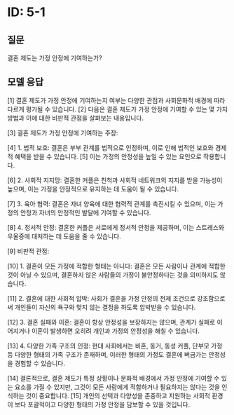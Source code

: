 # ID: 5-1
## 질문
결혼 제도는 가정 안정에 기여하는가?
## 모델 응답
[1] 결혼 제도가 가정 안정에 기여하는지 여부는 다양한 관점과 사회문화적 배경에 따라 다르게 평가될 수 있습니다. [2] 다음은 결혼 제도가 가정 안정에 기여할 수 있는 몇 가지 방법과 이에 대한 비판적 관점을 살펴보는 내용입니다. 

[3] 결혼 제도가 가정 안정에 기여하는 주장: 

[4] 1. 법적 보호: 결혼은 부부 관계를 법적으로 인정하며, 이로 인해 법적인 보호와 경제적 혜택을 받을 수 있습니다. [5] 이는 가정의 안정성을 높일 수 있는 요인으로 작용합니다. 

[6] 2. 사회적 지지망: 결혼한 커플은 친척과 사회적 네트워크의 지지를 받을 가능성이 높으며, 이는 가정을 안정적으로 유지하는 데 도움이 될 수 있습니다. 

[7] 3. 육아 협력: 결혼은 자녀 양육에 대한 협력적 관계를 촉진시킬 수 있으며, 이는 가정의 안정과 자녀의 안정적인 발달에 기여할 수 있습니다. 

[8] 4. 정서적 안정: 결혼한 커플은 서로에게 정서적 안정을 제공하며, 이는 스트레스와 우울증에 대처하는 데 도움을 줄 수 있습니다. 

[9] 비판적 관점: 

[10] 1. 결혼이 모든 가정에 적합한 형태는 아니다: 결혼은 모든 사람이나 관계에 적합한 것이 아닐 수 있으며, 결혼하지 않은 사람들의 가정이 불안정하다는 것을 의미하지도 않습니다. 

[11] 2. 결혼에 대한 사회적 압박: 사회가 결혼을 가정 안정의 전제 조건으로 강조함으로써 개인들이 자신의 욕구와 맞지 않는 결정을 하도록 압박받을 수 있습니다. 

[12] 3. 결혼 실패와 이혼: 결혼이 항상 안정성을 보장하지는 않으며, 관계가 실패로 이어지거나 이혼이 발생하면 오히려 개인과 가정의 안정성을 해칠 수 있습니다. 

[13] 4. 다양한 가족 구조의 인정: 현대 사회에서는 비혼, 동거, 동성 커플, 단부모 가정 등 다양한 형태의 가족 구조가 존재하며, 이러한 형태의 가정도 결혼에 버금가는 안정성을 경험할 수 있습니다. 

[14] 결론적으로, 결혼 제도가 특정 상황이나 문화적 배경에서 가정 안정에 기여할 수 있는 요소를 가질 수 있지만, 그것이 모든 사람에게 적합하거나 필요하지는 않다는 것을 인식하는 것이 중요합니다. [15] 개인의 선택과 다양성을 존중하고 지원하는 사회적 환경이 보다 포괄적이고 다양한 형태의 가정 안정을 담보할 수 있을 것입니다.
